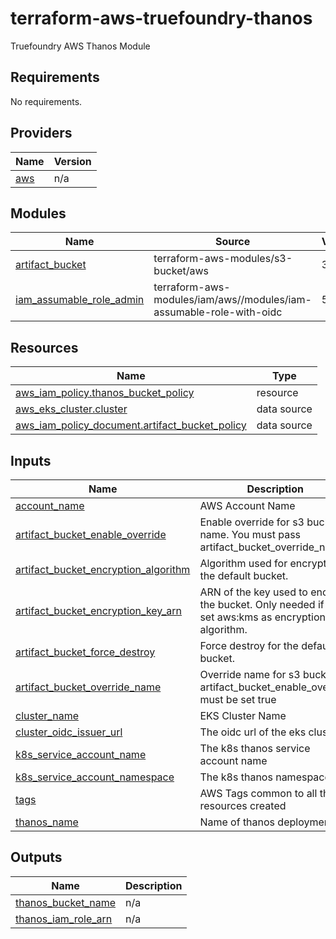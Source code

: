 # terraform-aws-truefoundry-thanos
Truefoundry AWS Thanos Module

<!-- BEGIN_TF_DOCS -->
## Requirements

No requirements.

## Providers

| Name | Version |
|------|---------|
| <a name="provider_aws"></a> [aws](#provider\_aws) | n/a |

## Modules

| Name | Source | Version |
|------|--------|---------|
| <a name="module_artifact_bucket"></a> [artifact\_bucket](#module\_artifact\_bucket) | terraform-aws-modules/s3-bucket/aws | 3.14.0 |
| <a name="module_iam_assumable_role_admin"></a> [iam\_assumable\_role\_admin](#module\_iam\_assumable\_role\_admin) | terraform-aws-modules/iam/aws//modules/iam-assumable-role-with-oidc | 5.27.0 |

## Resources

| Name | Type |
|------|------|
| [aws_iam_policy.thanos_bucket_policy](https://registry.terraform.io/providers/hashicorp/aws/latest/docs/resources/iam_policy) | resource |
| [aws_eks_cluster.cluster](https://registry.terraform.io/providers/hashicorp/aws/latest/docs/data-sources/eks_cluster) | data source |
| [aws_iam_policy_document.artifact_bucket_policy](https://registry.terraform.io/providers/hashicorp/aws/latest/docs/data-sources/iam_policy_document) | data source |

## Inputs

| Name | Description | Type | Default | Required |
|------|-------------|------|---------|:--------:|
| <a name="input_account_name"></a> [account\_name](#input\_account\_name) | AWS Account Name | `string` | n/a | yes |
| <a name="input_artifact_bucket_enable_override"></a> [artifact\_bucket\_enable\_override](#input\_artifact\_bucket\_enable\_override) | Enable override for s3 bucket name. You must pass artifact\_bucket\_override\_name | `bool` | `false` | no |
| <a name="input_artifact_bucket_encryption_algorithm"></a> [artifact\_bucket\_encryption\_algorithm](#input\_artifact\_bucket\_encryption\_algorithm) | Algorithm used for encrypting the default bucket. | `string` | `"AES256"` | no |
| <a name="input_artifact_bucket_encryption_key_arn"></a> [artifact\_bucket\_encryption\_key\_arn](#input\_artifact\_bucket\_encryption\_key\_arn) | ARN of the key used to encrypt the bucket. Only needed if you set aws:kms as encryption algorithm. | `string` | `null` | no |
| <a name="input_artifact_bucket_force_destroy"></a> [artifact\_bucket\_force\_destroy](#input\_artifact\_bucket\_force\_destroy) | Force destroy for the default bucket. | `bool` | n/a | yes |
| <a name="input_artifact_bucket_override_name"></a> [artifact\_bucket\_override\_name](#input\_artifact\_bucket\_override\_name) | Override name for s3 bucket. artifact\_bucket\_enable\_override must be set true | `string` | `""` | no |
| <a name="input_cluster_name"></a> [cluster\_name](#input\_cluster\_name) | EKS Cluster Name | `string` | n/a | yes |
| <a name="input_cluster_oidc_issuer_url"></a> [cluster\_oidc\_issuer\_url](#input\_cluster\_oidc\_issuer\_url) | The oidc url of the eks cluster | `string` | n/a | yes |
| <a name="input_k8s_service_account_name"></a> [k8s\_service\_account\_name](#input\_k8s\_service\_account\_name) | The k8s thanos service account name | `string` | n/a | yes |
| <a name="input_k8s_service_account_namespace"></a> [k8s\_service\_account\_namespace](#input\_k8s\_service\_account\_namespace) | The k8s thanos namespace | `string` | n/a | yes |
| <a name="input_tags"></a> [tags](#input\_tags) | AWS Tags common to all the resources created | `map(string)` | `{}` | no |
| <a name="input_thanos_name"></a> [thanos\_name](#input\_thanos\_name) | Name of thanos deployment | `string` | `"thanos"` | no |

## Outputs

| Name | Description |
|------|-------------|
| <a name="output_thanos_bucket_name"></a> [thanos\_bucket\_name](#output\_thanos\_bucket\_name) | n/a |
| <a name="output_thanos_iam_role_arn"></a> [thanos\_iam\_role\_arn](#output\_thanos\_iam\_role\_arn) | n/a |
<!-- END_TF_DOCS -->